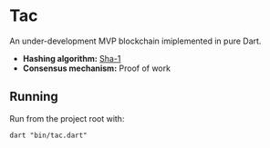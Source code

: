 # Tac

An under-development MVP blockchain imiplemented in pure Dart.

- **Hashing algorithm:** [Sha-1](https://github.com/lucas979797/dart-crypto-hash)
- **Consensus mechanism:** Proof of work

## Running

Run from the project root with:

```shell
dart "bin/tac.dart"
```
